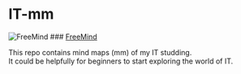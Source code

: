 # IT-mm

![FreeMind](http://a.fsdn.com/allura/p/freemind/icon) ### [FreeMind](http://freemind.sourceforge.net/wiki/index.php/Main_Page)  
  
This repo contains mind maps (mm) of my IT studding.  
It could be helpfully for beginners to start exploring the world of IT.  

